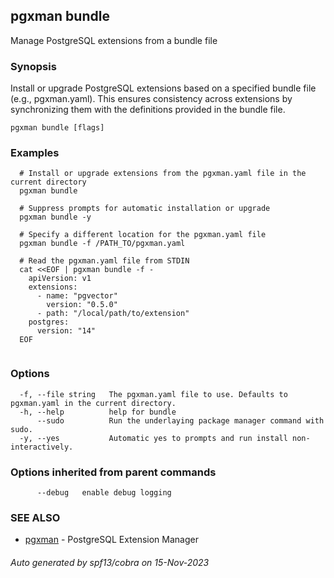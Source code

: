 ## pgxman bundle

Manage PostgreSQL extensions from a bundle file

### Synopsis

Install or upgrade PostgreSQL extensions based on a specified bundle file (e.g., pgxman.yaml).
This ensures consistency across extensions by synchronizing them with the definitions provided in the bundle file.

```
pgxman bundle [flags]
```

### Examples

```
  # Install or upgrade extensions from the pgxman.yaml file in the current directory
  pgxman bundle

  # Suppress prompts for automatic installation or upgrade
  pgxman bundle -y

  # Specify a different location for the pgxman.yaml file
  pgxman bundle -f /PATH_TO/pgxman.yaml

  # Read the pgxman.yaml file from STDIN
  cat <<EOF | pgxman bundle -f -
    apiVersion: v1
    extensions:
      - name: "pgvector"
        version: "0.5.0"
      - path: "/local/path/to/extension"
    postgres:
      version: "14"
  EOF
  
```

### Options

```
  -f, --file string   The pgxman.yaml file to use. Defaults to pgxman.yaml in the current directory.
  -h, --help          help for bundle
      --sudo          Run the underlaying package manager command with sudo.
  -y, --yes           Automatic yes to prompts and run install non-interactively.
```

### Options inherited from parent commands

```
      --debug   enable debug logging
```

### SEE ALSO

* [pgxman](pgxman.md)	 - PostgreSQL Extension Manager

###### Auto generated by spf13/cobra on 15-Nov-2023

